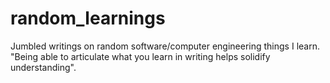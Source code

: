 # random_learnings
Jumbled writings on random software/computer engineering things I learn. "Being able to articulate what you learn in writing helps solidify understanding".
